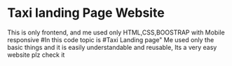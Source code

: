 # Taxi landing Page Website
This is only frontend, and me used only HTML,CSS,BOOSTRAP with Mobile responsive
#In this code topic is 
#Taxi Landing page"
Me used only the basic things and it is easily understandable and reusable,
Its a very easy website plz check it
